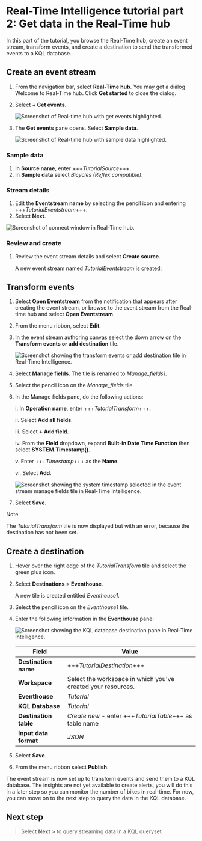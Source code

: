 # Real-Time Intelligence tutorial part 2: Get data in the Real-Time hub

In this part of the tutorial, you browse the Real-Time hub, create an event stream, transform events, and create a destination to send the transformed events to a KQL database.

## Create an event stream

1. From the navigation bar, select **Real-Time hub**. You may get a dialog Welcome to Real-Time hub. Click **Get started** to close the dialog.

2. Select **+ Get events**.
    
    ![Screenshot of Real-time hub with get events highlighted.](media/get-events.png)

3. The **Get events** pane opens. Select **Sample data**. 

    ![Screenshot of Real-time hub with sample data highlighted.](media/sample-data.png)

### Sample data

1. In **Source name**, enter +++*TutorialSource*+++.
2. In **Sample data** select *Bicycles (Reflex compatible)*.

### Stream details

1. Edit the **Eventstream name** by selecting the pencil icon and entering +++*TutorialEventstream*+++.
2. Select **Next**.

![Screenshot of connect window in Real-Time hub.](media/connect-source.png)

### Review and create

1. Review the event stream details and select **Create source**.

   A new event stream named *TutorialEventstream* is created.

## Transform events

1. Select **Open Eventstream** from the notification that appears after creating the event stream, or browse to the event stream from the Real-time hub and select **Open Eventstream**.
2. From the menu ribbon, select **Edit**.
3. In the event stream authoring canvas select the down arrow on the **Transform events or add destination** tile.  

    ![Screenshot showing the transform events or add destination tile in Real-Time Intelligence.](media/transform-events.png)

4. Select **Manage fields**. The tile is renamed to *Manage_fields1*.
5. Select the pencil icon on the *Manage_fields* tile.
6. In the Manage fields pane, do the following actions:

    i. In **Operation name**, enter +++*TutorialTransform*+++.
    
    ii. Select **Add all fields**.
   
    iii. Select **+ Add field**.
    
    iv. From the **Field** dropdown, expand **Built-in Date Time Function** then select **SYSTEM.Timestamp()**.
   
    v. Enter +++*Timestamp*+++ as the **Name**.
   
    vi. Select **Add**.

    ![Screenshot showing the system timestamp selected in the event stream manage fields tile in Real-Time Intelligence.](media/system-timestamp.png)
    
7. Select **Save**.
> [!NOTE]
> The *TutorialTransform* tile is now displayed but with an error, because the destination has not been set.

## Create a destination

1. Hover over the right edge of the *TutorialTransform* tile and select the green plus icon.
2. Select **Destinations** > **Eventhouse**.

    A new tile is created entitled *Eventhouse1*.

3. Select the pencil icon on the *Eventhouse1* tile.
4. Enter the following information in the **Eventhouse** pane:

    ![Screenshot showing the KQL database destination pane in Real-Time Intelligence.](media/kql-database-details.png)

    | Field | Value |
    | --- | --- |
    | **Destination name** | +++*TutorialDestination*+++ |
    | **Workspace** | Select the workspace in which you've created your resources. |
    | **Eventhouse** | *Tutorial* |
    | **KQL Database** | *Tutorial* |
    | **Destination table** | *Create new* - enter +++*TutorialTable*+++ as table name |
    | **Input data format** | *JSON* |  

5. Select **Save**.
6. From the menu ribbon select **Publish**.

The event stream is now set up to transform events and send them to a KQL database. The insights are not yet available to create alerts, you will do this in a later step so you can monitor the number of bikes in real-time. For now, you can move on to the next step to query the data in the KQL database.

## Next step

> Select **Next >** to query streaming data in a KQL queryset
